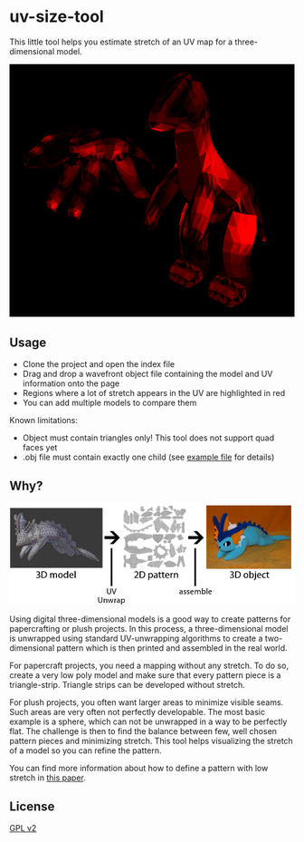 # uv-size-tool

This little tool helps you estimate stretch of an UV map for a three-dimensional model.

![Screenshot][1]


## Usage

* Clone the project and open the index file
* Drag and drop a wavefront object file containing the model and UV information onto the page
* Regions where a lot of stretch appears in the UV are highlighted in red
* You can add multiple models to compare them

Known limitations:

* Object must contain triangles only! This tool does not support quad faces yet
* .obj file must contain exactly one child (see [example file][4] for details)


## Why?

![Workflow][2]

Using digital three-dimensional models is a good way to create patterns for papercrafting or plush projects. In this process, a three-dimensional model is unwrapped using standard UV-unwrapping algorithms to create a two-dimensional pattern which is then printed and assembled in the real world.

For papercraft projects, you need a mapping without any stretch. To do so, create a very low poly model and make sure that every pattern piece is a triangle-strip. Triangle strips can be developed without stretch.

For plush projects, you often want larger areas to minimize visible seams. Such areas are very often not perfectly developable. The most basic example is a sphere, which can not be unwrapped in a way to be perfectly flat. The challenge is then to find the balance between few, well chosen pattern pieces and minimizing stretch. This tool helps visualizing the stretch of a model so you can refine the pattern.

You can find more information about how to define a pattern with low stretch in [this paper][5].


## License

[GPL v2][3]


[1]: docs/screenshot.png
[2]: docs/workflow.png
[3]: LICENSE
[4]: example/sphere.obj
[5]: https://www.cs.ubc.ca/~vlady/dcharts/EG05.pdf